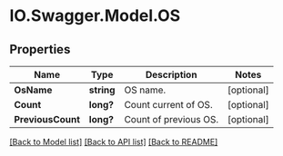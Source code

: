 # IO.Swagger.Model.OS
## Properties

Name | Type | Description | Notes
------------ | ------------- | ------------- | -------------
**OsName** | **string** | OS name. | [optional] 
**Count** | **long?** | Count current of OS. | [optional] 
**PreviousCount** | **long?** | Count of previous OS. | [optional] 

[[Back to Model list]](../README.md#documentation-for-models) [[Back to API list]](../README.md#documentation-for-api-endpoints) [[Back to README]](../README.md)

